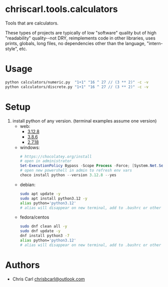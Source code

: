 # chriscarl.tools.calculators
Tools that are calculators.

These types of projects are typically of low "software" quality but of high "readability" quality--not DRY, reimplements code in other libraries, uses prints, globals, long files, no dependencies other than the language, "intern-style", etc.


# Usage
```bash
python calculators/numeric.py  "1+1" "16 ^ 27 // (3 ** 2)" -c -v
python calculators/discrete.py "1+1" "16 ^ 27 // (3 ** 2)" -c -v
```


# Setup
1. install python of any version. (terminal examples assume one version)
    - web:
        - [3.12.8](https://www.python.org/downloads/release/python-3128/)
        - [3.8.6](https://www.python.org/downloads/release/python-386/)
        - [2.7.18](https://www.python.org/downloads/release/python-2718/)
    - windows:
        ```powershell
        # https://chocolatey.org/install
        # open in administrator
        Set-ExecutionPolicy Bypass -Scope Process -Force; [System.Net.ServicePointManager]::SecurityProtocol = [System.Net.ServicePointManager]::SecurityProtocol -bor 3072; iex ((New-Object System.Net.WebClient).DownloadString('https://community.chocolatey.org/install.ps1'))
        # open new powershell in admin to refresh env vars
        choco install python --version 3.12.8 --yes
        ```
    - debian:
        ```bash
        sudo apt update -y
        sudo apt install python3.12 -y
        alias python='python3.12'
        # alias will disappear on new terminal, add to .bashrc or other means
        ```
    - fedora/centos
        ```bash
        sudo dnf clean all -y
        sudo dnf update -y
        dnf install python3 -7
        alias python='python3.12'
        # alias will disappear on new terminal, add to .bashrc or other means
        ```


# Authors
- Chris Carl <chrisbcarl@outlook.com>
